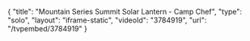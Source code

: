{
    "title": "Mountain Series Summit Solar Lantern - Camp Chef",
    "type": "solo",
    "layout": "iframe-static",
    "videoId": "3784919",
    "url": "\/tvpembed\/3784919"
}